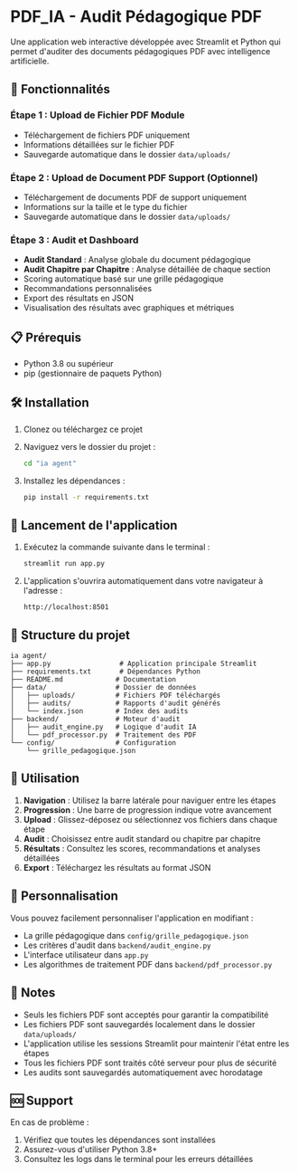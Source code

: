 # PDF_IA - Audit Pédagogique PDF

Une application web interactive développée avec Streamlit et Python qui permet d'auditer des documents pédagogiques PDF avec intelligence artificielle.

## 🚀 Fonctionnalités

### Étape 1 : Upload de Fichier PDF Module
- Téléchargement de fichiers PDF uniquement
- Informations détaillées sur le fichier PDF
- Sauvegarde automatique dans le dossier `data/uploads/`

### Étape 2 : Upload de Document PDF Support (Optionnel)
- Téléchargement de documents PDF de support uniquement
- Informations sur la taille et le type du fichier
- Sauvegarde automatique dans le dossier `data/uploads/`

### Étape 3 : Audit et Dashboard
- **Audit Standard** : Analyse globale du document pédagogique
- **Audit Chapitre par Chapitre** : Analyse détaillée de chaque section
- Scoring automatique basé sur une grille pédagogique
- Recommandations personnalisées
- Export des résultats en JSON
- Visualisation des résultats avec graphiques et métriques

## 📋 Prérequis

- Python 3.8 ou supérieur
- pip (gestionnaire de paquets Python)

## 🛠️ Installation

1. Clonez ou téléchargez ce projet
2. Naviguez vers le dossier du projet :
   ```bash
   cd "ia agent"
   ```

3. Installez les dépendances :
   ```bash
   pip install -r requirements.txt
   ```

## 🚀 Lancement de l'application

1. Exécutez la commande suivante dans le terminal :
   ```bash
   streamlit run app.py
   ```

2. L'application s'ouvrira automatiquement dans votre navigateur à l'adresse :
   ```
   http://localhost:8501
   ```

## 📁 Structure du projet

```
ia agent/
├── app.py                 # Application principale Streamlit
├── requirements.txt       # Dépendances Python
├── README.md             # Documentation
├── data/                 # Dossier de données
│   ├── uploads/          # Fichiers PDF téléchargés
│   ├── audits/           # Rapports d'audit générés
│   └── index.json        # Index des audits
├── backend/              # Moteur d'audit
│   ├── audit_engine.py   # Logique d'audit IA
│   └── pdf_processor.py  # Traitement des PDF
└── config/               # Configuration
    └── grille_pedagogique.json
```

## 🎯 Utilisation

1. **Navigation** : Utilisez la barre latérale pour naviguer entre les étapes
2. **Progression** : Une barre de progression indique votre avancement
3. **Upload** : Glissez-déposez ou sélectionnez vos fichiers dans chaque étape
4. **Audit** : Choisissez entre audit standard ou chapitre par chapitre
5. **Résultats** : Consultez les scores, recommandations et analyses détaillées
6. **Export** : Téléchargez les résultats au format JSON

## 🔧 Personnalisation

Vous pouvez facilement personnaliser l'application en modifiant :
- La grille pédagogique dans `config/grille_pedagogique.json`
- Les critères d'audit dans `backend/audit_engine.py`
- L'interface utilisateur dans `app.py`
- Les algorithmes de traitement PDF dans `backend/pdf_processor.py`

## 📝 Notes

- Seuls les fichiers PDF sont acceptés pour garantir la compatibilité
- Les fichiers PDF sont sauvegardés localement dans le dossier `data/uploads/`
- L'application utilise les sessions Streamlit pour maintenir l'état entre les étapes
- Tous les fichiers PDF sont traités côté serveur pour plus de sécurité
- Les audits sont sauvegardés automatiquement avec horodatage

## 🆘 Support

En cas de problème :
1. Vérifiez que toutes les dépendances sont installées
2. Assurez-vous d'utiliser Python 3.8+
3. Consultez les logs dans le terminal pour les erreurs détaillées
